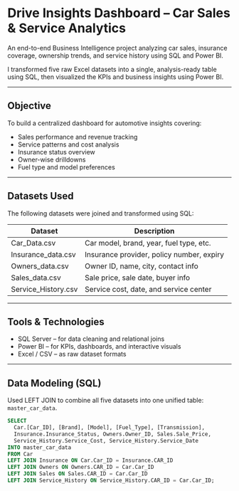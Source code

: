 # Drive Insights Dashboard – Car Sales & Service Analytics

An end-to-end Business Intelligence project analyzing car sales, insurance coverage, ownership trends, and service history using SQL and Power BI.

I transformed five raw Excel datasets into a single, analysis-ready table using SQL, then visualized the KPIs and business insights using Power BI.

---

## Objective

To build a centralized dashboard for automotive insights covering:

- Sales performance and revenue tracking  
- Service patterns and cost analysis  
- Insurance status overview  
- Owner-wise drilldowns  
- Fuel type and model preferences  

---

## Datasets Used

The following datasets were joined and transformed using SQL:

| Dataset              | Description                                 |
|----------------------|---------------------------------------------|
| Car_Data.csv          | Car model, brand, year, fuel type, etc.     |
| Insurance_data.csv    | Insurance provider, policy number, expiry   |
| Owners_data.csv       | Owner ID, name, city, contact info          |
| Sales_data.csv        | Sale price, sale date, buyer info           |
| Service_History.csv   | Service cost, date, and service center      |

---

## Tools & Technologies

- SQL Server – for data cleaning and relational joins  
- Power BI – for KPIs, dashboards, and interactive visuals  
- Excel / CSV – as raw dataset formats  

---

## Data Modeling (SQL)

Used LEFT JOIN to combine all five datasets into one unified table: `master_car_data`.

```sql
SELECT 
  Car.[Car_ID], [Brand], [Model], [Fuel_Type], [Transmission],
  Insurance.Insurance_Status, Owners.Owner_ID, Sales.Sale_Price,
  Service_History.Service_Cost, Service_History.Service_Date
INTO master_car_data
FROM Car
LEFT JOIN Insurance ON Car.Car_ID = Insurance.CAR_ID
LEFT JOIN Owners ON Owners.CAR_ID = Car.Car_ID
LEFT JOIN Sales ON Sales.CAR_ID = Car.Car_ID
LEFT JOIN Service_History ON Service_History.CAR_ID = Car.Car_ID;














